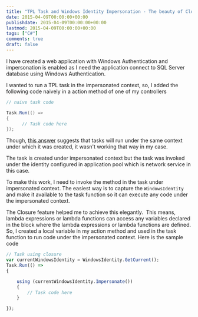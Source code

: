 ```yaml
---
title: "TPL Task and Windows Identity Impersonation - The beauty of Closure"
date: 2015-04-09T00:00:00+00:00
publishdate: 2015-04-09T00:00:00+00:00
lastmod: 2015-04-09T00:00:00+00:00
tags: ["C#"]
comments: true
draft: false
---
```


<p>I have created a web application with Windows Authentication and impersonation is enabled as I need the application connect to SQL Server database using Windows Authentication.</p>
<p>I wanted&nbsp;to run a TPL task in the impersonated context, so, I added the following code naively in a&nbsp;action method of one of my controllers</p>

```cs
// naive task code

Task.Run(() =>
{
      // Task code here
});

```

<p>Though, <a href="https://social.msdn.microsoft.com/Forums/vstudio/en-US/a1da0143-919c-433d-9d50-83795879082d/tasks-and-impersonation?forum=parallelextensions" target="_blank">this answer</a>&nbsp;suggests that tasks will run under the same context under which it was created, it wasn't working that way in my case.</p>
<p>The task is created under impersonated context but the task was invoked under the identity configured in application pool which is network service in this case.&nbsp;</p>

To make this work, I need to invoke the method in the task under impersonated context. The easiest way is to capture the `WindowsIdentity` and make it available to the task function so it can execute any code under the impersonated&nbsp;context.

<p>The Closure feature helped me to achieve this elegantly. &nbsp;This means, lambda expressions or lambda functions can access any variables declared in the block where the lambda expressions or lambda functions&nbsp;are defined. So, I created a local variable in my action method and used in the task function to run code under the impersonated context. Here is the sample code</p>

```js
// Task using closure
var currentWindowsIdentity = WindowsIdentity.GetCurrent();
Task.Run(() =>
{

    using (currentWindowsIdentity.Impersonate())
    {
        // Task code here
    }

});
```
